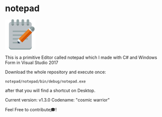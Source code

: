 # notepad

![Screenshot](images/notepad-512.png)

This is a primitive Editor called notepad which I made with
C# and Windows Form in Visual Studio 2017

Download the whole repository and execute once:
```
notepad/notepad/bin/debug/notepad.exe
```
after that you will find a shortcut on Desktop.

Current version: v1.3.0
Codename: "cosmic warrior"

Feel Free to contribute🎓!
